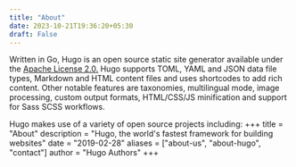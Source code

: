 ```yaml
---
title: "About"
date: 2023-10-21T19:36:20+05:30
draft: False
---
```

Written in Go, Hugo is an open source static site generator available under the [Apache License 2.0.](https://github.com/gohugoio/hugo/blob/master/LICENSE) Hugo supports TOML, YAML and JSON data file types, Markdown and HTML content files and uses shortcodes to add rich content. Other notable features are taxonomies, multilingual mode, image processing, custom output formats, HTML/CSS/JS minification and support for Sass SCSS workflows.

Hugo makes use of a variety of open source projects including:
+++ title = "About" description = "Hugo, the world's fastest framework for building websites" date = "2019-02-28" aliases = ["about-us", "about-hugo", "contact"] author = "Hugo Authors" +++

